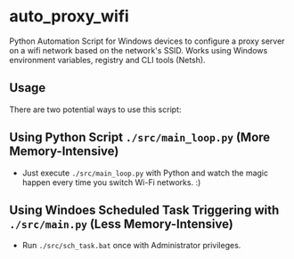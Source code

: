 # auto_proxy_wifi

Python Automation Script for Windows devices to configure a proxy server on a wifi network based on the network's SSID. Works using Windows environment variables, registry and CLI tools (Netsh).

## Usage

There are two potential ways to use this script:

## Using Python Script `./src/main_loop.py` (More Memory-Intensive)

- Just execute `./src/main_loop.py` with Python and watch the magic happen every time you switch Wi-Fi networks. :)

## Using Windoes Scheduled Task Triggering with `./src/main.py` (Less Memory-Intensive)

- Run `./src/sch_task.bat` once with Administrator privileges.

